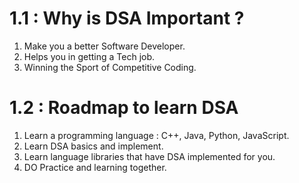 # 1.1 : Why is DSA Important ?

1. Make you a better Software Developer.
2. Helps you in getting a Tech job.
3. Winning the Sport of Competitive Coding.

# 1.2 : Roadmap to learn DSA

1. Learn a programming language : C++, Java, Python, JavaScript.
2. Learn DSA basics and implement.
3. Learn language libraries that have DSA implemented for you.
4. DO Practice and learning together.